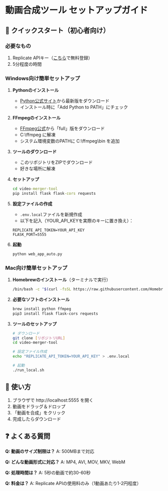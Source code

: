 # 動画合成ツール セットアップガイド

## 🚀 クイックスタート（初心者向け）

### 必要なもの
1. Replicate APIキー（[こちら](https://replicate.com/)で無料登録）
2. 5分程度の時間

### Windows向け簡単セットアップ

1. **Pythonのインストール**
   - [Python公式サイト](https://www.python.org/downloads/)から最新版をダウンロード
   - インストール時に「Add Python to PATH」にチェック

2. **FFmpegのインストール**
   - [FFmpeg公式](https://www.gyan.dev/ffmpeg/builds/)から「full」版をダウンロード
   - C:\ffmpeg に解凍
   - システム環境変数のPATHに C:\ffmpeg\bin を追加

3. **ツールのダウンロード**
   - このリポジトリをZIPでダウンロード
   - 好きな場所に解凍

4. **セットアップ**
   ```cmd
   cd video-merger-tool
   pip install flask flask-cors requests
   ```

5. **設定ファイルの作成**
   - `.env.local`ファイルを新規作成
   - 以下を記入（YOUR_API_KEYを実際のキーに置き換え）：
   ```
   REPLICATE_API_TOKEN=YOUR_API_KEY
   FLASK_PORT=5555
   ```

6. **起動**
   ```cmd
   python web_app_auto.py
   ```

### Mac向け簡単セットアップ

1. **Homebrewのインストール**（ターミナルで実行）
   ```bash
   /bin/bash -c "$(curl -fsSL https://raw.githubusercontent.com/Homebrew/install/HEAD/install.sh)"
   ```

2. **必要なソフトのインストール**
   ```bash
   brew install python ffmpeg
   pip3 install flask flask-cors requests
   ```

3. **ツールのセットアップ**
   ```bash
   # ダウンロード
   git clone [リポジトリURL]
   cd video-merger-tool
   
   # 設定ファイル作成
   echo "REPLICATE_API_TOKEN=YOUR_API_KEY" > .env.local
   
   # 起動
   ./run_local.sh
   ```

## 📱 使い方

1. ブラウザで http://localhost:5555 を開く
2. 動画をドラッグ＆ドロップ
3. 「動画を合成」をクリック
4. 完成したらダウンロード

## ❓ よくある質問

**Q: 動画のサイズ制限は？**
A: 500MBまで対応

**Q: どんな動画形式に対応？**
A: MP4, AVI, MOV, MKV, WebM

**Q: 処理時間は？**
A: 5秒の動画で約30-60秒

**Q: 料金は？**
A: Replicate APIの使用料のみ（1動画あたり1-2円程度）